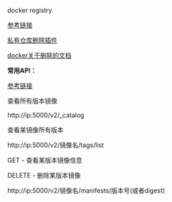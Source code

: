 docker registry

[参考链接](https://blog.csdn.net/yaomingyang/article/details/103978347)

[私有仓库删除插件](https://github.com/burnettk/delete-docker-registry-image)

[docker关于删除的文档](https://docs.docker.com/registry/configuration/#delete)

**常用API：**

[参考链接](https://blog.csdn.net/kan2016/article/details/86105354)

查看所有版本镜像

http://ip:5000/v2/_catalog

查看某镜像所有版本

http://ip:5000/v2/镜像名/tags/list

GET - 查看某版本镜像信息

DELETE - 删除某版本镜像

http://ip:5000/v2/镜像名/manifests/版本号(或者digest)
